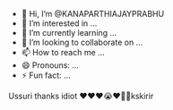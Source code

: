 - 👋 Hi, I’m @KANAPARTHIAJAYPRABHU
- 👀 I’m interested in ...
- 🌱 I’m currently learning ...
- 💞️ I’m looking to collaborate on ...
- 📫 How to reach me ...
- 😄 Pronouns: ...
- ⚡ Fun fact: ...

<!---
KANAPARTHIAJAYPRABHU/KANAPARTHIAJAYPRABHU is a ✨ special ✨ repository because its `README.md` (this file) appears on your GitHub profile.
You can click the Preview link to take a look at your changes.
--->
Ussuri thanks idiot ❤️❤️❤️😭❤️🎂💐kskirir
